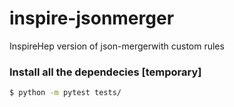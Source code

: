 # inspire-jsonmerger
InspireHep version of json-mergerwith custom rules 

### Install all the dependecies [temporary] 
```sh
$ python -m pytest tests/
```
